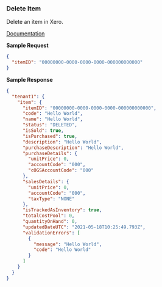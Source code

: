 ### Delete Item

Delete an item in Xero.

[Documentation](https://xeroapi.github.io/xero-node/accounting/index.html#api-Accounting-deleteItem)

**Sample Request**
```json
{
  "itemID": "00000000-0000-0000-0000-000000000000"
}
```

**Sample Response**
```json
{
  "tenant1": {
    "item": {
      "itemID": "00000000-0000-0000-0000-000000000000",
      "code": "Hello World",
      "name": "Hello World",
      "status": "DELETED",
      "isSold": true,
      "isPurchased": true,
      "description": "Hello World",
      "purchaseDescription": "Hello World",
      "purchaseDetails": {
        "unitPrice": 0,
        "accountCode": "000",
        "cOGSAccountCode": "000"
      },
      "salesDetails": {
        "unitPrice": 0,
        "accountCode": "000",
        "taxType": "NONE"
      },
      "isTrackedAsInventory": true,
      "totalCostPool": 0,
      "quantityOnHand": 0,
      "updatedDateUTC": "2021-05-18T10:25:49.793Z",
      "validationErrors": [
        {
          "message": "Hello World",
          "code": "Hello World"
        }
      ]
    }
  }
}
```
